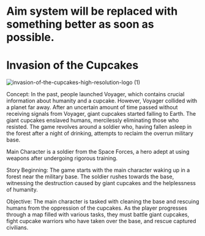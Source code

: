 # Aim system will be replaced with something better as soon as possible.

# Invasion of the Cupcakes 

![invasion-of-the-cupcakes-high-resolution-logo (1)](https://github.com/tarkancanova/Invasion-of-the-Cupcakes/assets/43688860/be976bd9-90d2-4075-97b3-9ef325d2758f)

Concept: In the past, people launched Voyager, which contains crucial information about humanity and a cupcake. However, Voyager collided with a planet far away. After an uncertain amount of time passed without receiving signals from Voyager, giant cupcakes started falling to Earth. The giant cupcakes enslaved humans, mercilessly eliminating those who resisted. The game revolves around a soldier who, having fallen asleep in the forest after a night of drinking, attempts to reclaim the overrun military base.

Main Character is a soldier from the Space Forces, a hero adept at using weapons after undergoing rigorous training.

Story Beginning:
The game starts with the main character waking up in a forest near the military base. The soldier rushes towards the base, witnessing the destruction caused by giant cupcakes and the helplessness of humanity.

Objective:
The main character is tasked with cleaning the base and rescuing humans from the oppression of the cupcakes. As the player progresses through a map filled with various tasks, they must battle giant cupcakes, fight cupcake warriors who have taken over the base, and rescue captured civilians.
 

